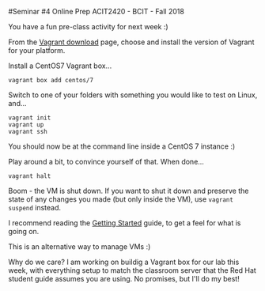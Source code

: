 #Seminar #4 Online Prep
ACIT2420 - BCIT - Fall 2018

You have a fun pre-class activity for next week :)

From the [Vagrant download](https://www.vagrantup.com/downloads.html) page, 
choose and install the version of Vagrant for your platform.

Install a CentOS7 Vagrant box...

    vagrant box add centos/7

Switch to one of your folders with something you would like to test on Linux, and...

    vagrant init
    vagrant up
    vagrant ssh

You should now be at the command line inside a CentOS 7 instance :)

Play around a bit, to convince yourself of that. When done...

    vagrant halt

Boom - the VM is shut down. If you want to shut it down and preserve
the state of any changes you made (but only inside the VM), use
`vagrant suspend` instead.

I recommend reading the [Getting Started](https://www.vagrantup.com/intro/getting-started/index.html)
guide, to get a feel for what is going on.

This is an alternative way to manage VMs :)

Why do we care? I am working on buildig a Vagrant box for our lab this week,
with everything setup to match the classroom server that the Red Hat student
guide assumes you are using. No promises, but I'll do my best!
